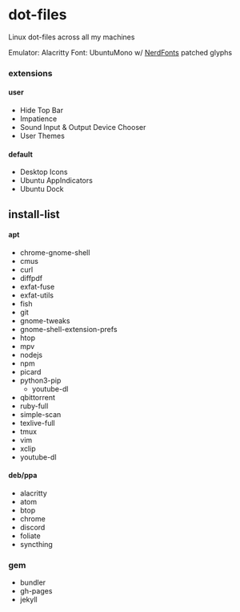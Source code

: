# dot-files
Linux dot-files across all my machines

Emulator: Alacritty
Font: UbuntuMono w/ [NerdFonts](https://github.com/ryanoasis/nerd-fonts) patched glyphs

### extensions
#### user
- Hide Top Bar
- Impatience
- Sound Input & Output Device Chooser
- User Themes

#### default
- Desktop Icons
- Ubuntu AppIndicators
- Ubuntu Dock

## install-list
#### apt
- chrome-gnome-shell
- cmus
- curl
- diffpdf
- exfat-fuse
- exfat-utils
- fish
- git
- gnome-tweaks
- gnome-shell-extension-prefs
- htop
- mpv
- nodejs
- npm
- picard
- python3-pip
    - youtube-dl
- qbittorrent
- ruby-full
- simple-scan
- texlive-full
- tmux
- vim
- xclip
- youtube-dl

#### deb/ppa
- alacritty
- atom
- btop
- chrome
- discord
- foliate
- syncthing

### gem
- bundler
- gh-pages
- jekyll

